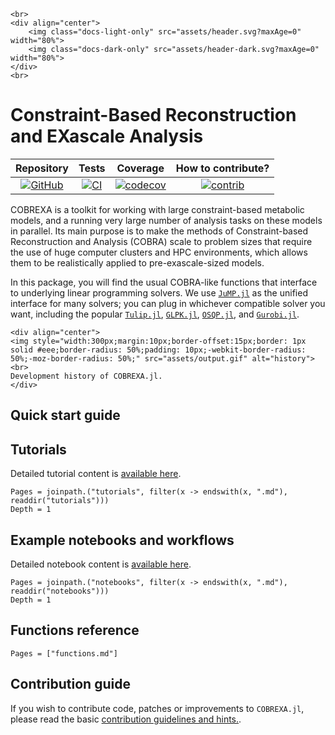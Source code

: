 ```@raw html
<br>
<div align="center">
    <img class="docs-light-only" src="assets/header.svg?maxAge=0" width="80%">
    <img class="docs-dark-only" src="assets/header-dark.svg?maxAge=0" width="80%">
</div>
<br>
```

# Constraint-Based Reconstruction and EXascale Analysis

| **Repository** | **Tests** | **Coverage** | **How to contribute?** |
|:--------------:|:-------:|:---------:|:---------:|
| [![GitHub](https://img.shields.io/github/stars/LCSB-BioCore/COBREXA.jl?label=COBREXA.jl&style=social)](http://github.com/LCSB-BioCore/COBREXA.jl) | [![CI](https://github.com/LCSB-BioCore/COBREXA.jl/actions/workflows/ci.yml/badge.svg?branch=master)](https://github.com/LCSB-BioCore/COBREXA.jl/actions/workflows/ci.yml) | [![codecov](https://codecov.io/gh/LCSB-BioCore/COBREXA.jl/branch/master/graph/badge.svg?token=H3WSWOBD7L)](https://codecov.io/gh/LCSB-BioCore/COBREXA.jl) | [![contrib](https://img.shields.io/badge/contributions-start%20here-green)](https://github.com/LCSB-BioCore/COBREXA.jl/blob/master/.github/CONTRIBUTING.md) |


COBREXA is a toolkit for working with large constraint-based metabolic models,
and a running very large number of analysis tasks on these models in parallel.
Its main purpose is to make the methods of Constraint-based Reconstruction and
Analysis (COBRA) scale to problem sizes that require the use of huge computer
clusters and HPC environments, which allows them to be realistically applied to
pre-exascale-sized models.

In this package, you will find the usual COBRA-like functions that interface to
underlying linear programming solvers. We use
[`JuMP.jl`](https://github.com/jump-dev/JuMP.jl) as the unified interface for
many solvers; you can plug in whichever compatible solver you want, including
the popular [`Tulip.jl`](https://github.com/ds4dm/Tulip.jl),
[`GLPK.jl`](https://github.com/jump-dev/GLPK.jl),
[`OSQP.jl`](https://github.com/oxfordcontrol/OSQP.jl), and
[`Gurobi.jl`](https://github.com/jump-dev/Gurobi.jl).

```@raw html
<div align="center">
<img style="width:300px;margin:10px;border-offset:15px;border: 1px solid #eee;border-radius: 50%;padding: 10px;-webkit-border-radius: 50%;-moz-border-radius: 50%;" src="assets/output.gif" alt="history"><br>
Development history of COBREXA.jl.
</div>
```

## Quick start guide

<!--insert_quickstart-->

## Tutorials

Detailed tutorial content is [available here](tutorials.md).

```@contents
Pages = joinpath.("tutorials", filter(x -> endswith(x, ".md"), readdir("tutorials")))
Depth = 1
```

## Example notebooks and workflows

Detailed notebook content is [available here](notebooks.md).

```@contents
Pages = joinpath.("notebooks", filter(x -> endswith(x, ".md"), readdir("notebooks")))
Depth = 1
```

## Functions reference

```@contents
Pages = ["functions.md"]
```

## Contribution guide

If you wish to contribute code, patches or improvements to `COBREXA.jl`, please
read the basic [contribution guidelines and hints.](howToContribute.md).

<!--insert_acknowledgements-->

